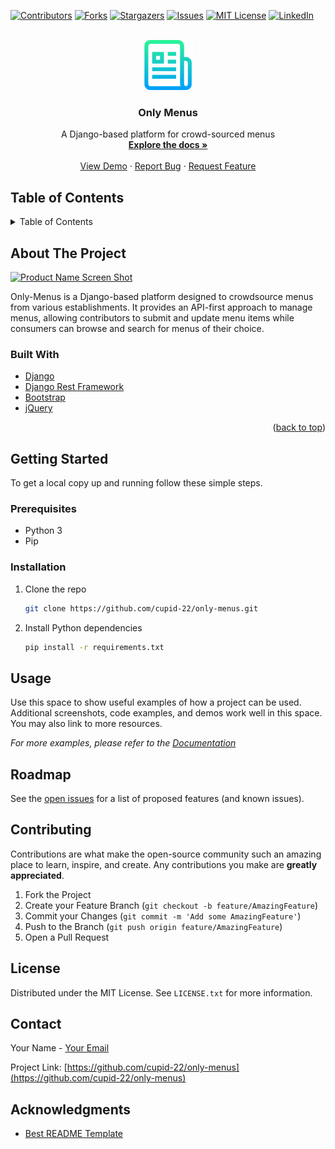 <div id="top"></div>
<!--
*** Thanks for checking out the Only-Menus project. If you have any suggestions
*** to improve this README, please feel free to open an issue or pull request.
*** Don't forget to give the project a star if you find it useful!
*** Thanks again! Now, let's create something AMAZING! :D
-->

<!-- PROJECT SHIELDS -->
<!--
*** I'm using markdown "reference style" links for readability.
*** Reference links are enclosed in brackets [ ] instead of parentheses ( ).
*** See the bottom of this document for the declaration of the reference variables.
*** For more information, visit: https://www.markdownguide.org/basic-syntax/#reference-style-links
-->
[![Contributors][contributors-shield]][contributors-url]
[![Forks][forks-shield]][forks-url]
[![Stargazers][stars-shield]][stars-url]
[![Issues][issues-shield]][issues-url]
[![MIT License][license-shield]][license-url]
[![LinkedIn][linkedin-shield]][linkedin-url]


<!-- PROJECT LOGO -->
<br />
<div align="center">
  <a href="https://github.com/othneildrew/Best-README-Template">
    <img src="images/logo.png" alt="Logo" width="80" height="80">
  </a>

  <h3 align="center">Only Menus</h3>

  <p align="center">
    A Django-based platform for crowd-sourced menus
    <br />
    <a href="https://github.com/othneildrew/Best-README-Template"><strong>Explore the docs »</strong></a>
    <br />
    <br />
    <a href="https://github.com/othneildrew/Best-README-Template">View Demo</a>
    ·
    <a href="https://github.com/othneildrew/Best-README-Template/issues">Report Bug</a>
    ·
    <a href="https://github.com/othneildrew/Best-README-Template/issues">Request Feature</a>
  </p>
</div>

<!-- TABLE OF CONTENTS -->
## Table of Contents
<!-- TABLE OF CONTENTS -->
<details>
  <summary>Table of Contents</summary>
  <ol>
    <li>
      <a href="#about-the-project">About The Project</a>
      <ul>
        <li><a href="#built-with">Built With</a></li>
      </ul>
    </li>
    <li>
      <a href="#getting-started">Getting Started</a>
      <ul>
        <li><a href="#prerequisites">Prerequisites</a></li>
        <li><a href="#installation">Installation</a></li>
      </ul>
    </li>
    <li><a href="#usage">Usage</a></li>
    <li><a href="#roadmap">Roadmap</a></li>
    <li><a href="#contributing">Contributing</a></li>
    <li><a href="#license">License</a></li>
    <li><a href="#contact">Contact</a></li>
    <li><a href="#acknowledgments">Acknowledgments</a></li>
  </ol>
</details>

<!-- ABOUT THE PROJECT -->

## About The Project

[![Product Name Screen Shot][product-screenshot]](https://example.com)

Only-Menus is a Django-based platform designed to crowdsource menus from various establishments. It provides an API-first approach to manage menus, allowing contributors to submit and update menu items while consumers can browse and search for menus of their choice.

### Built With

- [Django](https://www.djangoproject.com/)
- [Django Rest Framework](https://www.django-rest-framework.org/)
- [Bootstrap](https://getbootstrap.com/)
- [jQuery](https://jquery.com/)

<p align="right">(<a href="#top">back to top</a>)</p>

<!-- GETTING STARTED -->
## Getting Started

To get a local copy up and running follow these simple steps.

### Prerequisites

- Python 3
- Pip

### Installation

1. Clone the repo
   ```sh
   git clone https://github.com/cupid-22/only-menus.git
2. Install Python dependencies
   ```sh 
   pip install -r requirements.txt

<!-- USAGE -->
## Usage

Use this space to show useful examples of how a project can be used. Additional screenshots, code examples, and demos work well in this space. You may also link to more resources.

_For more examples, please refer to the [Documentation](https://example.com)_

<!-- ROADMAP -->
## Roadmap

See the [open issues](https://github.com/cupid-22/only-menus/issues) for a list of proposed features (and known issues).

<!-- CONTRIBUTING -->
## Contributing

Contributions are what make the open-source community such an amazing place to learn, inspire, and create. Any contributions you make are **greatly appreciated**.

1. Fork the Project
2. Create your Feature Branch (`git checkout -b feature/AmazingFeature`)
3. Commit your Changes (`git commit -m 'Add some AmazingFeature'`)
4. Push to the Branch (`git push origin feature/AmazingFeature`)
5. Open a Pull Request
<!-- LICENSE -->
## License

Distributed under the MIT License. See `LICENSE.txt` for more information.

<!-- CONTACT -->
## Contact

Your Name - [Your Email](mailto:your_email@example.com)

Project Link: [https://github.com/cupid-22/only-menus](https://github.com/cupid-22/only-menus)

<!-- ACKNOWLEDGMENTS -->
## Acknowledgments

- [Best README Template](https://github.com/othneildrew/Best-README-Template)

<!-- MARKDOWN LINKS & IMAGES -->
<!-- https://www.markdownguide.org/basic-syntax/#reference-style-links -->
[contributors-shield]: https://img.shields.io/github/contributors/cupid-22/only-menus.svg?style=for-the-badge
[contributors-url]: https://github.com/cupid-22/only-menus/graphs/contributors
[forks-shield]: https://img.shields.io/github/forks/cupid-22/only-menus.svg?style=for-the-badge
[forks-url]: https://github.com/cupid-22/only-menus/network/members
[stars-shield]: https://img.shields.io/github/stars/cupid-22/only-menus.svg?style=for-the-badge
[stars-url]: https://github.com/cupid-22/only-menus/stargazers
[issues-shield]: https://img.shields.io/github/issues/cupid-22/only-menus.svg?style=for-the-badge
[issues-url]: https://github.com/cupid-22/only-menus/issues
[license-shield]: https://img.shields.io/github/license/cupid-22/only-menus.svg?style=for-the-badge
[license-url]: https://github.com/cupid-22/only-menus/blob/master/LICENSE.txt
[linkedin-shield]: https://img.shields.io/badge/-LinkedIn-black.svg?style=for-the-badge&logo=linkedin&colorB=555
[linkedin-url]: https://linkedin.com/in/cupid-22
[product-screenshot]: images/screenshot.png
